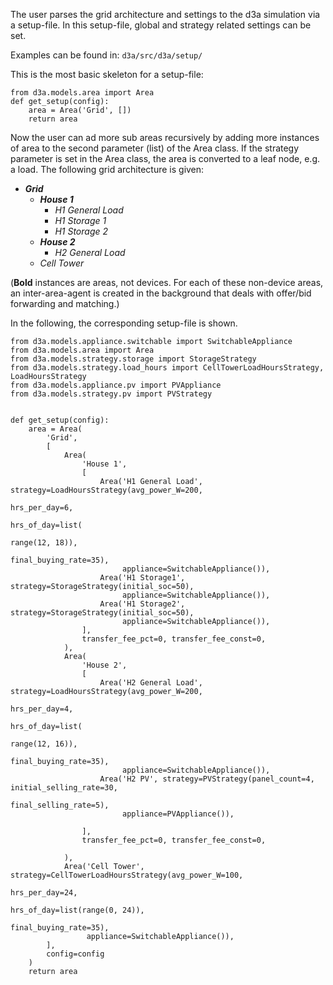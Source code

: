 The user parses the grid architecture and settings to the d3a simulation via a setup-file.
In this setup-file, global and strategy related settings can be set.

Examples can be found in: `d3a/src/d3a/setup/`

This is the most basic skeleton for a setup-file:

```
from d3a.models.area import Area
def get_setup(config):
    area = Area('Grid', [])
    return area
```


Now the user can ad more sub areas recursively by adding more instances of area to the second parameter (list) of the Area class.
If the strategy parameter is set in the Area class, the area is converted to a leaf node, e.g. a load. 
The following grid architecture is given:

- ***Grid***
    - ***House 1***
        - *H1 General Load*
        - *H1 Storage 1*
        - *H1 Storage 2*
    - ***House 2***
        - *H2 General Load*
    - *Cell Tower*

(**Bold** instances are areas, not devices. For each of these non-device areas, an inter-area-agent is created in the background that deals with offer/bid forwarding and matching.)

In the following, the corresponding setup-file is shown.

```
from d3a.models.appliance.switchable import SwitchableAppliance
from d3a.models.area import Area
from d3a.models.strategy.storage import StorageStrategy
from d3a.models.strategy.load_hours import CellTowerLoadHoursStrategy, LoadHoursStrategy
from d3a.models.appliance.pv import PVAppliance
from d3a.models.strategy.pv import PVStrategy
 
 
def get_setup(config):
    area = Area(
        'Grid',
        [
            Area(
                'House 1',
                [
                    Area('H1 General Load', strategy=LoadHoursStrategy(avg_power_W=200,
                                                                       hrs_per_day=6,
                                                                       hrs_of_day=list(
                                                                           range(12, 18)),
                                                                       final_buying_rate=35),
                         appliance=SwitchableAppliance()),
                    Area('H1 Storage1', strategy=StorageStrategy(initial_soc=50),
                         appliance=SwitchableAppliance()),
                    Area('H1 Storage2', strategy=StorageStrategy(initial_soc=50),
                         appliance=SwitchableAppliance()),
                ],
                transfer_fee_pct=0, transfer_fee_const=0,
            ),
            Area(
                'House 2',
                [
                    Area('H2 General Load', strategy=LoadHoursStrategy(avg_power_W=200,
                                                                       hrs_per_day=4,
                                                                       hrs_of_day=list(
                                                                           range(12, 16)),
                                                                       final_buying_rate=35),
                         appliance=SwitchableAppliance()),
                    Area('H2 PV', strategy=PVStrategy(panel_count=4, initial_selling_rate=30,
                                                      final_selling_rate=5),
                         appliance=PVAppliance()),
 
                ],
                transfer_fee_pct=0, transfer_fee_const=0,
 
            ),
            Area('Cell Tower', strategy=CellTowerLoadHoursStrategy(avg_power_W=100,
                                                                   hrs_per_day=24,
                                                                   hrs_of_day=list(range(0, 24)),
                                                                   final_buying_rate=35),
                 appliance=SwitchableAppliance()),
        ],
        config=config
    )
    return area
```